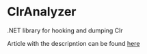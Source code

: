 # ClrAnalyzer
.NET library for hooking and dumping Clr

Article with the descripntion can be found [here](https://github.com/GeorgePlotnikov/georgeplotnikov.github.io/blob/master/articles/just-in-time-hooking.md)
